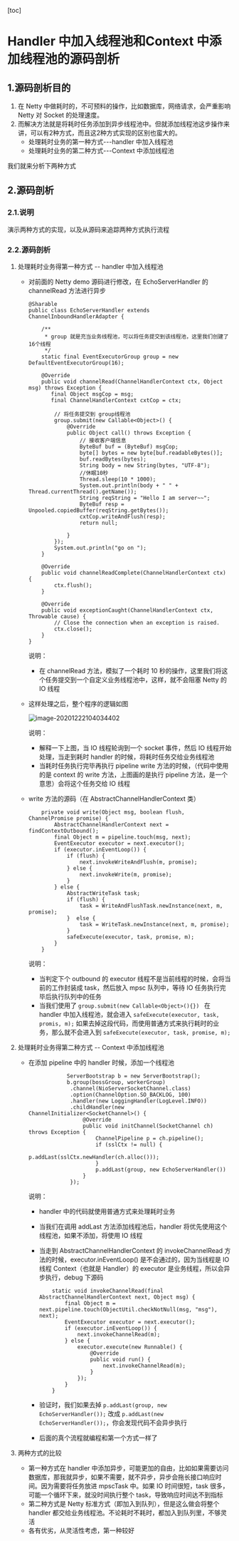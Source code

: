 [toc]



# Handler 中加入线程池和Context 中添加线程池的源码剖析

## 1.源码剖析目的

1. 在 Netty 中做耗时的，不可预料的操作，比如数据库，网络请求，会严重影响 Netty 对 Socket 的处理速度。
2. 而解决方法就是将耗时任务添加到异步线程池中。但就添加线程池这步操作来讲，可以有2种方式，而且这2种方式实现的区别也蛮大的。
   - 处理耗时业务的第一种方式---handler 中加入线程池
   - 处理耗时业务的第二种方式---Context 中添加线程池

我们就来分析下两种方式



## 2.源码剖析

### 2.1.说明

演示两种方式的实现，以及从源码来追踪两种方式执行流程



### 2.2.源码剖析

1. 处理耗时业务得第一种方式 -- handler 中加入线程池

   - 对前面的 Netty demo 源码进行修改，在 EchoServerHandler 的 channelRead 方法进行异步

     ```
     @Sharable
     public class EchoServerHandler extends ChannelInboundHandlerAdapter {
     
         /**
          * group 就是充当业务线程池，可以将任务提交到该线程池，这里我们创建了16个线程
          */
         static final EventExecutorGroup group = new DefaultEventExecutorGroup(16);
     
         @Override
         public void channelRead(ChannelHandlerContext ctx, Object msg) throws Exception {
         	final Object msgCop = msg;
         	final ChannelHandlerContext cxtCop = ctx;
             
             // 将任务提交到 group线程池
             group.submit(new Callable<Object>() {
                 @Override
                 public Object call() throws Exception {
                     // 接收客户端信息
                     ByteBuf buf = (ByteBuf) msgCop;
                     byte[] bytes = new byte[buf.readableBytes()];
                     buf.readBytes(bytes);
                     String body = new String(bytes, "UTF-8");
                     //休眠10秒
                     Thread.sleep(10 * 1000);
                     System.out.println(body + " " + Thread.currentThread().getName());
                     String reqString = "Hello I am server~~";
                     ByteBuf resp = Unpooled.copiedBuffer(reqString.getBytes());
                     cxtCop.writeAndFlush(resp);
                     return null;
     
                 }
             });
             System.out.println("go on ");
         }
     
         @Override
         public void channelReadComplete(ChannelHandlerContext ctx) {
             ctx.flush();
         }
     
         @Override
         public void exceptionCaught(ChannelHandlerContext ctx, Throwable cause) {
             // Close the connection when an exception is raised.
             ctx.close();
         }
     }
     
     ```

     说明：

     - 在 channelRead 方法，模拟了一个耗时 10 秒的操作，这里我们将这个任务提交到一个自定义业务线程池中，这样，就不会阻塞 Netty 的 IO 线程

   - 这样处理之后，整个程序的逻辑如图

     ![image-20201222104034402](https://homan-blog.oss-cn-beijing.aliyuncs.com/study-demo/netty-demo/image-20201222104034402.png)

     说明：

     - 解释一下上图，当 IO 线程轮询到一个 socket 事件，然后 IO 线程开始处理，当走到耗时 handler 的时候，将耗时任务交给业务线程池
     - 当耗时任务执行完毕再执行 pipeline write 方法的时候，（代码中使用的是 context 的 write 方法，上图画的是执行 pipeline 方法，是一个意思）会将这个任务交给 IO 线程

   - write 方法的源码（在 AbstractChannelHandlerContext 类）

     ```
         private void write(Object msg, boolean flush, ChannelPromise promise) {
             AbstractChannelHandlerContext next = findContextOutbound();
             final Object m = pipeline.touch(msg, next);
             EventExecutor executor = next.executor();
             if (executor.inEventLoop()) {
                 if (flush) {
                     next.invokeWriteAndFlush(m, promise);
                 } else {
                     next.invokeWrite(m, promise);
                 }
             } else {
                 AbstractWriteTask task;
                 if (flush) {
                     task = WriteAndFlushTask.newInstance(next, m, promise);
                 }  else {
                     task = WriteTask.newInstance(next, m, promise);
                 }
                 safeExecute(executor, task, promise, m);
             }
         }
     ```

     说明：

     - 当判定下个 outbound 的 executor 线程不是当前线程的时候，会将当前的工作封装成 task，然后放入 mpsc 队列中，等待 IO 任务执行完毕后执行队列中的任务
     - 当我们使用了 `group.submit(new Callable<Object>(){}) ` 在 handler 中加入线程池，就会进入 `safeExecute(executor, task, promis, m);` 如果去掉这段代码，而使用普通方式来执行耗时的业务，那么就不会进入到 `safeExecute(executor, task, promise, m);`



2. 处理耗时业务得第二种方式 -- Context 中添加线程池

   - 在添加 pipeline 中的 handler 时候，添加一个线程池

     ```
                 ServerBootstrap b = new ServerBootstrap();
                 b.group(bossGroup, workerGroup)
                  .channel(NioServerSocketChannel.class)
                  .option(ChannelOption.SO_BACKLOG, 100)
                  .handler(new LoggingHandler(LogLevel.INFO))
                  .childHandler(new ChannelInitializer<SocketChannel>() {
                      @Override
                      public void initChannel(SocketChannel ch) throws Exception {
                          ChannelPipeline p = ch.pipeline();
                          if (sslCtx != null) {
                              p.addLast(sslCtx.newHandler(ch.alloc()));
                          }
                          p.addLast(group, new EchoServerHandler())
                      }
                  });
     ```

     说明：

     - handler 中的代码就使用普通方式来处理耗时业务

     - 当我们在调用 addLast 方法添加线程池后，handler 将优先使用这个线程池，如果不添加，将使用 IO 线程

     - 当走到 AbstractChannelHandlerContext 的 invokeChannelRead 方法的时候，executor.inEventLoop() 是不会通过的，因为当线程是 IO 线程 Context（也就是 Handler）的 executor 是业务线程，所以会异步执行，debug 下源码

       ```
           static void invokeChannelRead(final AbstractChannelHandlerContext next, Object msg) {
               final Object m = next.pipeline.touch(ObjectUtil.checkNotNull(msg, "msg"), next);
               EventExecutor executor = next.executor();
               if (executor.inEventLoop()) {
                   next.invokeChannelRead(m);
               } else {
                   executor.execute(new Runnable() {
                       @Override
                       public void run() {
                           next.invokeChannelRead(m);
                       }
                   });
               }
           }
       ```

     - 验证时，我们如果去掉 `p.addLast(group, new EchoServerHandler());` 改成 `p.addLast(new EchoServerHandler());`，你会发现代码不会异步执行
     - 后面的真个流程就编程和第一个方式一样了



3. 两种方式的比较
   - 第一种方式在 handler 中添加异步，可能更加的自由，比如如果需要访问数据库，那我就异步，如果不需要，就不异步，异步会拖长接口响应时间。因为需要将任务放进 mpscTask 中。如果 IO 时间很短，task 很多，可能一个循环下来，就没时间执行整个 task，导致响应时间达不到指标
   - 第二种方式是 Netty 标准方式（即加入到队列），但是这么做会将整个 handler 都交给业务线程池。不论耗时不耗时，都加入到队列里，不够灵活
   - 各有优劣，从灵活性考虑，第一种较好















